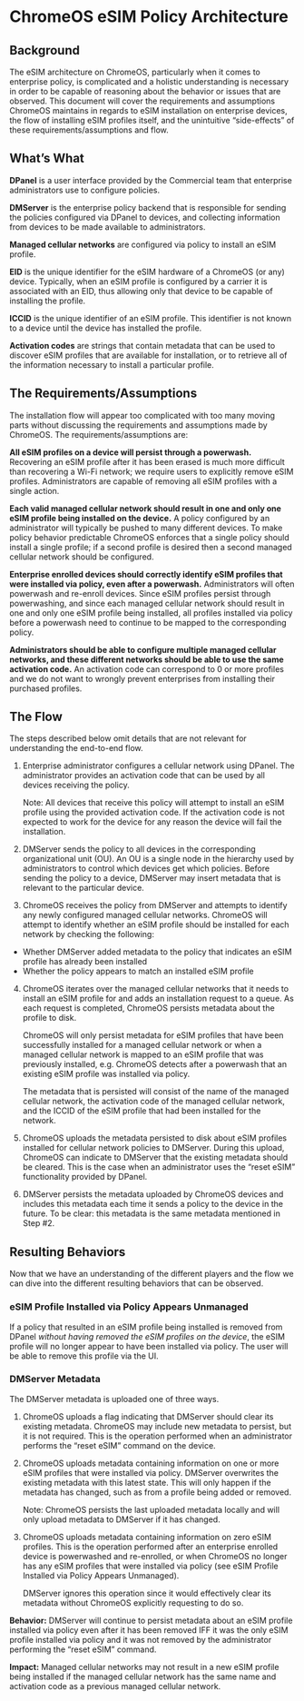 # ChromeOS eSIM Policy Architecture

## Background

The eSIM architecture on ChromeOS, particularly when it comes to enterprise
policy, is complicated and a holistic understanding is necessary in order to be
capable of reasoning about the behavior or issues that are observed. This
document will cover the requirements and assumptions ChromeOS maintains in
regards to eSIM installation on enterprise devices, the flow of installing eSIM
profiles itself, and the unintuitive “side-effects” of these
requirements/assumptions and flow.

## What’s What

**DPanel** is a user interface provided by the Commercial team that enterprise
administrators use to configure policies.

**DMServer** is the enterprise policy backend that is responsible for sending
the policies configured via DPanel to devices, and collecting information from
devices to be made available to administrators.

**Managed cellular networks** are configured via policy to install an eSIM profile.

**EID** is the unique identifier for the eSIM hardware of a ChromeOS (or any)
device. Typically, when an eSIM profile is configured by a carrier it is
associated with an EID, thus allowing only that device to be capable of
installing the profile.

**ICCID** is the unique identifier of an eSIM profile. This identifier is not
known to a device until the device has installed the profile.

**Activation codes** are strings that contain metadata that can be used to
discover eSIM profiles that are available for installation, or to retrieve all
of the information necessary to install a particular profile.

## The Requirements/Assumptions

The installation flow will appear too complicated with too many moving parts
without discussing the requirements and assumptions made by ChromeOS. The
requirements/assumptions are:

**All eSIM profiles on a device will persist through a powerwash.** Recovering
an eSIM profile after it has been erased is much more difficult than recovering
a Wi-Fi network; we require users to explicitly remove eSIM profiles.
Administrators are capable of removing all eSIM profiles with a single action.

**Each valid managed cellular network should result in one and only one eSIM
profile being installed on the device.** A policy configured by an administrator
will typically be pushed to many different devices. To make policy behavior
predictable ChromeOS enforces that a single policy should install a single
profile; if a second profile is desired then a second managed cellular network
should be configured.

**Enterprise enrolled devices should correctly identify eSIM profiles that were
installed via policy, even after a powerwash.** Administrators will often
powerwash and re-enroll devices. Since eSIM profiles persist through
powerwashing, and since each managed cellular network should result in one and
only one eSIM profile being installed, all profiles installed via policy before
a powerwash need to continue to be mapped to the corresponding policy.

**Administrators should be able to configure multiple managed cellular networks,
and these different networks should be able to use the same activation code.**
An activation code can correspond to 0 or more profiles and we do not want to
wrongly prevent enterprises from installing their purchased profiles.

## The Flow

The steps described below omit details that are not relevant for understanding
the end-to-end flow.

1. Enterprise administrator configures a cellular network using DPanel. The
   administrator provides an activation code that can be used by all devices
   receiving the policy.

    Note: All devices that receive this policy will attempt to install an eSIM
    profile using the provided activation code. If the activation code is not
    expected to work for the device for any reason the device will fail the
    installation.

2. DMServer sends the policy to all devices in the corresponding organizational
   unit (OU). An OU is a single node in the hierarchy used by administrators to
   control which devices get which policies. Before sending the policy to a
   device, DMServer may insert metadata that is relevant to the particular
   device.

3. ChromeOS receives the policy from DMServer and attempts to identify any newly
   configured managed cellular networks. ChromeOS will attempt to identify
   whether an eSIM profile should be installed for each network by checking the
   following:
  - Whether DMServer added metadata to the policy that indicates an eSIM
     profile has already been installed
  - Whether the policy appears to match an installed eSIM profile

4. ChromeOS iterates over the managed cellular networks that it needs to install
   an eSIM profile for and adds an installation request to a queue. As each
   request is completed, ChromeOS persists metadata about the profile to disk.

    ChromeOS will only persist metadata for eSIM profiles that have been
    successfully installed for a managed cellular network or when a managed
    cellular network is mapped to an eSIM profile that was previously installed,
    e.g.  ChromeOS detects after a powerwash that an existing eSIM profile was
    installed via policy.

    The metadata that is persisted will consist of the name of the managed
    cellular network, the activation code of the managed cellular network, and
    the ICCID of the eSIM profile that had been installed for the network.

5. ChromeOS uploads the metadata persisted to disk about eSIM profiles installed
   for cellular network policies to DMServer. During this upload, ChromeOS can
   indicate to DMServer that the existing metadata should be cleared. This is
   the case when an administrator uses the “reset eSIM” functionality provided
   by DPanel.

6. DMServer persists the metadata uploaded by ChromeOS devices and includes this
   metadata each time it sends a policy to the device in the future. To be
   clear: this metadata is the same metadata mentioned in Step #2.

## Resulting Behaviors

Now that we have an understanding of the different players and the flow we can
dive into the different resulting behaviors that can be observed.

### eSIM Profile Installed via Policy Appears Unmanaged

If a policy that resulted in an eSIM profile being installed is removed from
DPanel *without having removed the eSIM profiles on the device*, the eSIM
profile will no longer appear to have been installed via policy. The user will
be able to remove this profile via the UI.

### DMServer Metadata

The DMServer metadata is uploaded one of three ways.

1. ChromeOS uploads a flag indicating that DMServer should clear its existing
   metadata. ChromeOS may include new metadata to persist, but it is not
   required.  This is the operation performed when an administrator performs the
   “reset eSIM” command on the device.

2. ChromeOS uploads metadata containing information on one or more eSIM profiles
   that were installed via policy. DMServer overwrites the existing metadata
   with this latest state. This will only happen if the metadata has changed,
   such as from a profile being added or removed.

    Note: ChromeOS persists the last uploaded metadata locally and will only
    upload metadata to DMServer if it has changed.

3. ChromeOS uploads metadata containing information on zero eSIM profiles. This
   is the operation performed after an enterprise enrolled device is powerwashed
   and re-enrolled, or when ChromeOS no longer has any eSIM profiles that were
   installed via policy (see eSIM Profile Installed via Policy Appears
   Unmanaged).

    DMServer ignores this operation since it would effectively clear its
    metadata without ChromeOS explicitly requesting to do so.

**Behavior:** DMServer will continue to persist metadata about an eSIM profile
installed via policy even after it has been removed IFF it was the only eSIM
profile installed via policy and it was not removed by the administrator
performing the “reset eSIM” command.

**Impact:** Managed cellular networks may not result in a new eSIM profile being
installed if the managed cellular network has the same name and activation code
as a previous managed cellular network.
